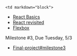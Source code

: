 	<td markdown="block">
* [React Basics](slides/24/react.html)
* [React revisited](slides/26/react-webpack.html)
* [Flexbox](slides/24/flexbox.html)
</td>
	<td markdown="block">
<!--
* Chapter 
* Chapter 
-->
</td>
	<td markdown="block">

Milestone #3, Due Tuesday, 5/3

* [Final-project#milestone3](final-project.html#milestone3)

</td>
